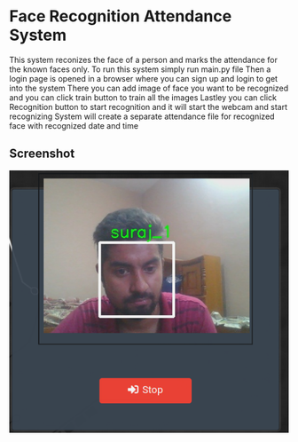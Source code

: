 # Face Recognition Attendance System

This system reconizes the face of a person and marks the attendance for the known faces only.
To run this system simply run main.py file 
Then a login page is opened in a browser where you can sign up and login to get into the system
There you can add image of face you want to be recognized and you can click train button to train all the images
Lastley you can click Recognition button to start recognition and it will start the webcam and start recognizing
System will create a separate attendance file for recognized face with recognized date and time

## Screenshot
![Suraj Bista](suraj.png)
